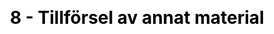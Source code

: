 ---
title: "8 - Tillförsel av annat material"
description: "
Page under construction.
"
title_image: "pyreg-sbp.jpg" # find a img of pyrolysis oil and gas, or a burner of it, or a condenser...
title_image_credit: "Stockholm Vatten och Avfall"
draft: false
# menu:
#   main:
#     parent: "Systemanalys"
#     name: "8. Annat material"
#     weight: 9
category: "Module"
# Page-specific JavaScript & CSS #ESA
js : []
css : []

---